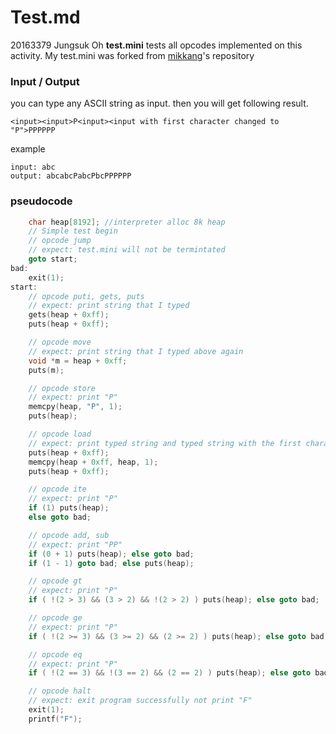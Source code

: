 # Test.md

 20163379 Jungsuk Oh
 **test.mini** tests all opcodes implemented on this activity.
 My test.mini was forked from [mikkang](https://github.com/KAIST-IS521/backdoor-mikkang)'s repository

### Input / Output

you can type any ASCII string as input. then you will get following result.
```
<input><input>P<input><input with first character changed to "P">PPPPPP
```
example
```
input: abc
output: abcabcPabcPbcPPPPPP
```

### pseudocode

```c
    char heap[8192]; //interpreter alloc 8k heap
    // Simple test begin
    // opcode jump
    // expect: test.mini will not be termintated
    goto start;
bad:
    exit(1);
start:
    // opcode puti, gets, puts
    // expect: print string that I typed
    gets(heap + 0xff);
    puts(heap + 0xff);

    // opcode move
    // expect: print string that I typed above again
    void *m = heap + 0xff;
    puts(m);

    // opcode store
    // expect: print "P"
    memcpy(heap, "P", 1);
    puts(heap);

    // opcode load
    // expect: print typed string and typed string with the first character changed to "P"
    puts(heap + 0xff);
    memcpy(heap + 0xff, heap, 1);
    puts(heap + 0xff);

    // opcode ite
    // expect: print "P"
    if (1) puts(heap);
    else goto bad;

    // opcode add, sub
    // expect: print "PP"
    if (0 + 1) puts(heap); else goto bad;
    if (1 - 1) goto bad; else puts(heap);

    // opcode gt
    // expect: print "P"
    if ( !(2 > 3) && (3 > 2) && !(2 > 2) ) puts(heap); else goto bad;

    // opcode ge
    // expect: print "P"
    if ( !(2 >= 3) && (3 >= 2) && (2 >= 2) ) puts(heap); else goto bad;

    // opcode eq
    // expect: print "P"
    if ( !(2 == 3) && !(3 == 2) && (2 == 2) ) puts(heap); else goto bad;

    // opcode halt
    // expect: exit program successfully not print "F"
    exit(1);
    printf("F");
```